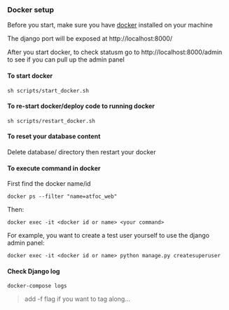 ### Docker setup
Before you start, make sure you have [docker](https://www.docker.com/get-started) installed on your machine

The django port will be exposed at http://localhost:8000/

After you start docker, to check statusm go to http://localhost:8000/admin to see if you can pull up the admin panel
#### To start docker
`sh scripts/start_docker.sh`
#### To re-start docker/deploy code to running docker
`sh scripts/restart_docker.sh`
#### To reset your database content
Delete database/ directory then restart your docker
#### To execute command in docker
First find the docker name/id

`docker ps --filter "name=atfoc_web"`

Then: 

`docker exec -it <docker id or name> <your command>`

For example, you want to create a test user yourself to use the django admin panel:

`docker exec -it <docker id or name> python manage.py createsuperuser`

#### Check Django log
`docker-compose logs`

> add -f flag if you want to tag along...
